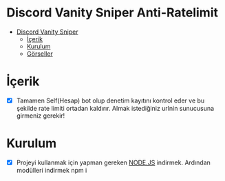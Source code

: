 # Discord Vanity Sniper Anti-Ratelimit

- [Discord Vanity Sniper](#discord-vanity-sniper-anti-ratelimit)
    - [İçerik](#içerik)
    - [Kurulum](#kurulum)
    - [Görseller](#görseller)


# İçerik
- [x] Tamamen Self(Hesap) bot olup denetim kayıtını kontrol eder ve bu şekilde rate limiti ortadan kaldırır. Almak istediğiniz urlnin sunucusuna girmeniz gerekir!

# Kurulum
- [x] Projeyi kullanmak için yapman gereken [NODE.JS](https://nodejs.org/en/download) indirmek. Ardından modülleri indirmek npm i
